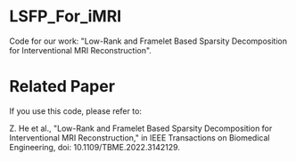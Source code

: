 # LSFP_For_iMRI
 Code for our work: "Low-Rank and Framelet Based Sparsity Decomposition for Interventional MRI Reconstruction".
# Related Paper
If you use this code, please refer to:

Z. He et al., "Low-Rank and Framelet Based Sparsity Decomposition for Interventional MRI Reconstruction," in IEEE Transactions on Biomedical Engineering, doi: 10.1109/TBME.2022.3142129.


